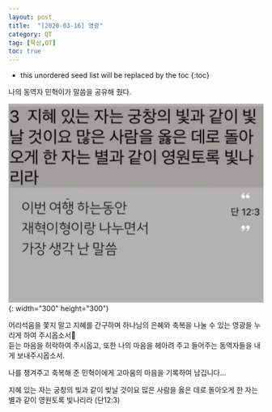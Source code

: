 ```yaml
---
layout: post
title:  "[2020-03-16] 영광"
category: QT
tag: [묵상,QT]
toc: true
---
```

* this unordered seed list will be replaced by the toc
{:toc}

나의 동역자 민혁이가 말씀을 공유해 줬다.<br/> 

![](/qt/img/2020-03-16.jpg){: width="300" height="300")



어리석음을 쫓지 말고 지혜를 간구하며 하나님의 은혜와 축복을 나눌 수 있는 영광을 누리게 하여 주시옵소서🙏<br/> 
듣는 마음을 허락하여 주시옵고, 또한 나의 마음을 헤아려 주고 들어주는 동역자들을 내게 보내주시옵소서.<br/> 

나를 챙겨주고 축복해 준 민혁이에게 고마움의 마음을 기록하여 남깁니다...<br/> 

지혜 있는 자는 궁창의 빛과 같이 빛날 것이요 많은 사람을 옳은 데로 돌아오게 한 자는 별과 같이 영원토록 빛나리라 (단12:3)